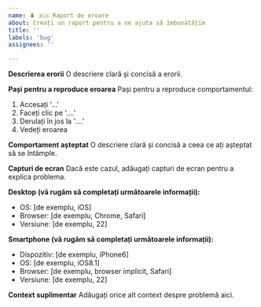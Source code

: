 ```yaml
---
name: 🪲 🇷🇴 Raport de eroare
about: Creați un raport pentru a ne ajuta să îmbunătățim
title: ''
labels: 'bug'
assignees: ''

---
```


**Descrierea erorii**
O descriere clară și concisă a erorii.

**Pași pentru a reproduce eroarea**
Pași pentru a reproduce comportamentul:

1. Accesați '...'
2. Faceți clic pe '....'
3. Derulați în jos la '....'
4. Vedeți eroarea

**Comportament așteptat**
O descriere clară și concisă a ceea ce ați așteptat să se întâmple.

**Capturi de ecran**
Dacă este cazul, adăugați capturi de ecran pentru a explica problema.

**Desktop (vă rugăm să completați următoarele informații):**

- OS: [de exemplu, iOS]
- Browser: [de exemplu, Chrome, Safari]
- Versiune: [de exemplu, 22]

**Smartphone (vă rugăm să completați următoarele informații):**

- Dispozitiv: [de exemplu, iPhone6]
- OS: [de exemplu, iOS8.1]
- Browser: [de exemplu, browser implicit, Safari]
- Versiune: [de exemplu, 22]

**Context suplimentar**
Adăugați orice alt context despre problemă aici.
